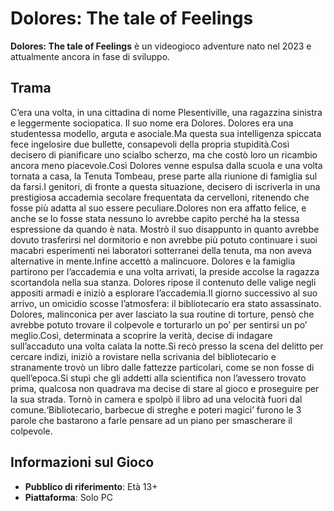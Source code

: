 # Dolores: The tale of Feelings

**Dolores: The tale of Feelings** è un videogioco adventure nato nel 2023 e attualmente ancora in fase di sviluppo. 

## Trama
C’era una volta, in una cittadina di nome Plesentiville, una ragazzina sinistra e leggermente sociopatica. Il suo nome era Dolores. Dolores era una studentessa modello, arguta e asociale.Ma questa sua intelligenza spiccata fece ingelosire due bullette, consapevoli della propria stupidità.Così decisero di pianificare uno scialbo scherzo, ma che costò loro un ricambio ancora meno piacevole.Così Dolores venne espulsa dalla scuola e una volta tornata a casa, la Tenuta Tombeau, prese parte alla riunione di famiglia sul da farsi.I genitori, di fronte a questa situazione, decisero di iscriverla in una prestigiosa accademia secolare frequentata da cervelloni, ritenendo che fosse più adatta al suo essere peculiare.Dolores non era affatto felice, e anche se lo fosse stata nessuno lo avrebbe capito perché ha la stessa espressione da quando è nata. Mostrò il suo disappunto in quanto avrebbe dovuto trasferirsi nel dormitorio e non avrebbe più potuto continuare i suoi macabri esperimenti nei laboratori sotterranei della tenuta, ma non aveva alternative in mente.Infine accettò a malincuore. Dolores e la famiglia partirono per l’accademia e una volta arrivati, la preside accolse la ragazza scortandola nella sua stanza. Dolores ripose il contenuto delle valige negli appositi armadi e iniziò a esplorare l’accademia.Il giorno successivo al suo arrivo, un omicidio scosse l’atmosfera: il bibliotecario era stato assassinato. Dolores, malinconica per aver lasciato la sua routine di torture, pensò che avrebbe potuto trovare il colpevole e torturarlo un po’ per sentirsi un po’ meglio.Così, determinata a scoprire la verità, decise di indagare sull’accaduto una volta calata la notte.Si recò presso la scena del delitto per cercare indizi, iniziò a rovistare nella scrivania del bibliotecario e stranamente trovò un libro dalle fattezze particolari, come se non fosse di quell’epoca.Si stupì che gli addetti alla scientifica non l’avessero trovato prima, qualcosa non quadrava ma decise di stare al gioco e proseguire per la sua strada. Tornò in camera e spolpò il libro ad una velocità fuori dal comune.‘Bibliotecario, barbecue di streghe e poteri magici’ furono le 3 parole che bastarono a farle pensare ad un piano per smascherare il colpevole.

## Informazioni sul Gioco

* **Pubblico di riferimento**: Età 13+
* **Piattaforma**: Solo PC

